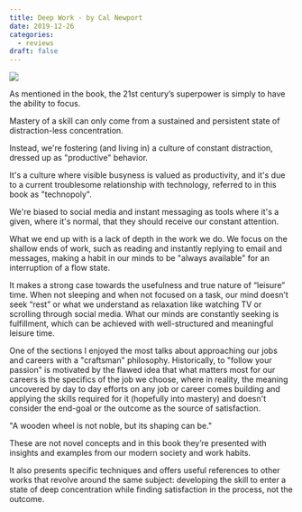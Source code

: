 ```yaml
---
title: Deep Work - by Cal Newport
date: 2019-12-26
categories:
  - reviews
draft: false
---
```


![](https://i.gr-assets.com/images/S/compressed.photo.goodreads.com/books/1447957962l/25744928._SY475_.jpg)

As mentioned in the book, the 21st century’s superpower is simply to have the ability to focus.

Mastery of a skill can only come from a sustained and persistent state of distraction-less concentration.

Instead, we're fostering (and living in) a culture of constant distraction, dressed up as "productive" behavior.

It's a culture where visible busyness is valued as productivity, and it's due to a current troublesome relationship with technology, referred to in this book as "technopoly".

We're biased to social media and instant messaging as tools where it's a given, where it's normal, that they should receive our constant attention.

What we end up with is a lack of depth in the work we do.
We focus on the shallow ends of work, such as reading and instantly replying to email and messages, making a habit in our minds to be "always available" for an interruption of a flow state.

It makes a strong case towards the usefulness and true nature of “leisure” time.
When not sleeping and when not focused on a task, our mind doesn’t seek “rest” or what we understand as relaxation like watching TV or scrolling through social media.
What our minds are constantly seeking is fulfillment, which can be achieved with well-structured and meaningful leisure time.

One of the sections I enjoyed the most talks about approaching our jobs and careers with a "craftsman" philosophy.
Historically, to "follow your passion" is motivated by the flawed idea that what matters most for our careers is the specifics of the job we choose, where in reality, the meaning uncovered by day to day efforts on any job or career comes building and applying the skills required for it (hopefully into mastery) and doesn't consider the end-goal or the outcome as the source of satisfaction.

"A wooden wheel is not noble, but its shaping can be."

These are not novel concepts and in this book they’re presented with insights and examples from our modern society and work habits.

It also presents specific techniques and offers useful references to other works that revolve around the same subject: developing the skill to enter a state of deep concentration while finding satisfaction in the process, not the outcome.

